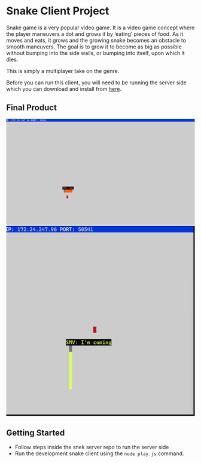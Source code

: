 # Snake Client Project

Snake game is a very popular video game. It is a video game concept where the player maneuvers a dot and grows it by ‘eating’ pieces of food. As it moves and eats, it grows and the growing snake becomes an obstacle to smooth maneuvers. The goal is to grow it to become as big as possible without bumping into the side walls, or bumping into itself, upon which it dies.

This is simply a multiplayer take on the genre.

Before you can run this client, you will need to be running the server side which you can download and install from [here](https://github.com/lighthouse-labs/snek-multiplayer). 

## Final Product

!["Welcome message when client connects"](/Images/WelcomeSnake.png)
!["Message from snake while playing"](/Images/CustomMessage.png)


## Getting Started

- Follow steps inside the snek server repo to run the server side
- Run the development snake client using the `node play.js` command.